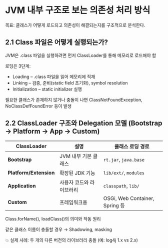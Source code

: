# JVM 내부 구조로 보는 의존성 처리 방식
   목표: 클래스가 어떻게 로드되고 의존성이 해결되는지를 구조적으로 분석한다.

## 2.1 Class 파일은 어떻게 실행되는가?
JVM은 .class 파일을 실행하려면 먼저 ClassLoader를 통해 메모리로 로드해야 함

로딩은 3단계:
- Loading – .class 파일을 읽어 메모리에 적재
- Linking – 검증, 준비(static field 초기화), symbol resolution 
- Initialization – static initializer 실행

필요한 클래스가 존재하지 않거나 충돌이 나면 ClassNotFoundException, NoClassDefFoundError 등이 발생

## 2.2 ClassLoader 구조와 Delegation 모델 (Bootstrap → Platform → App → Custom)
| ClassLoader            | 설명            | 클래스 로딩 경로                     |
| ---------------------- | ------------- | ----------------------------- |
| **Bootstrap**          | JVM 내부 기본 클래스 | `rt.jar`, `java.base`         |
| **Platform/Extension** | 확장된 JDK 기능    | `lib/ext/`, `modules`         |
| **Application**        | 사용자 코드와 라이브러리 | `classpath`, `lib/`           |
| **Custom**             | 프레임워크용        | OSGi, Web Container, Spring 등 |


Class.forName(), loadClass()의 의미와 작동 원리

같은 클래스 이름이 충돌할 경우 → Shadowing, masking

💥 실제 사례: 두 개의 다른 버전의 라이브러리 충돌 (예: log4j 1.x vs 2.x)
